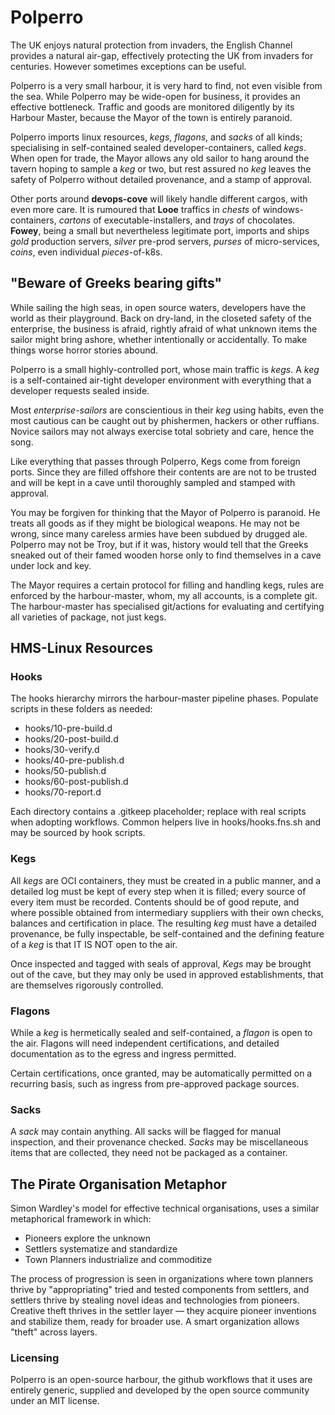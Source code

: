 # Polperro

The UK enjoys natural protection from invaders, the English Channel provides a natural air-gap,
effectively protecting the UK from invaders for centuries.
However sometimes exceptions can be useful.

Polperro is a very small harbour, it is very hard to find, not even visible from the sea. 
While Polperro may be wide-open for business, it provides an effective bottleneck.
Traffic and goods are monitored diligently by its Harbour Master, because the
Mayor of the town is entirely paranoid. 

Polperro imports linux resources, *kegs*, *flagons*, and *sacks* of all kinds;
specialising in self-contained sealed developer-containers, called *kegs*. 
When open for trade, the Mayor allows any old sailor to hang around the
tavern hoping to sample a *keg* or two, but rest assured no *keg* leaves 
the safety of Polperro without detailed provenance,
and a stamp of approval.

Other ports around **devops-cove** will likely handle different cargos, with even more care. 
It is rumoured that **Looe** traffics in *chests* of windows-containers, *cartons* of
executable-installers, and *trays* of chocolates. **Fowey**, being a small but
nevertheless legitimate port, imports and ships *gold* production servers,
*silver* pre-prod servers, *purses* of micro-services, *coins*,
even individual *pieces*-of-k8s.

## "Beware of Greeks bearing gifts"

While sailing the high seas, in open source waters, developers have the world as their playground.
Back on dry-land, in the closeted safety of the enterprise, the business is afraid, rightly afraid of
what unknown items the sailor might bring ashore, whether intentionally or accidentally. 
To make things worse horror stories abound.

Polperro is a small highly-controlled port, whose main traffic is *kegs*. A *keg* is a self-contained
air-tight developer environment with everything that a developer requests sealed inside.

Most *enterprise-sailors* are conscientious in their *keg* using habits, even the most
cautious can be caught out by phishermen, hackers or other ruffians. Novice sailors
may not always exercise total sobriety and care, hence the song.

Like everything that passes through Polperro, Kegs come from foreign ports. Since they are filled offshore
their contents are are not to be trusted and will be kept in a cave until thoroughly sampled
and stamped with approval.

You may be forgiven for thinking that the Mayor of Polperro is paranoid. He treats all goods as if they might
be biological weapons. He may not be wrong, since many careless armies have been subdued by drugged ale.
Polperro may not be Troy, but if it was, history would tell that the Greeks sneaked out of their famed
wooden horse only to find themselves in a cave under lock and key.

The Mayor requires a certain protocol for filling and handling kegs, rules are enforced by the harbour-master,
whom, my all accounts, is a complete git. The harbour-master has specialised git/actions for evaluating and
certifying all varieties of package, not just kegs.

## HMS-Linux Resources

### Hooks

The hooks hierarchy mirrors the harbour-master pipeline phases. Populate scripts in these folders as needed:

- hooks/10-pre-build.d
- hooks/20-post-build.d
- hooks/30-verify.d
- hooks/40-pre-publish.d
- hooks/50-publish.d
- hooks/60-post-publish.d
- hooks/70-report.d

Each directory contains a .gitkeep placeholder; replace with real scripts when adopting workflows. Common helpers live in hooks/hooks.fns.sh and may be sourced by hook scripts.

### Kegs

All *kegs* are OCI containers, they must be created in a public manner, and a detailed log must be kept of
every step when it is filled;
every source of every item must be recorded. Contents should be of good repute, and where possible
obtained from intermediary suppliers with their own checks, balances and certification in place.
The resulting *keg* must have a detailed provenance, be fully inspectable, be self-contained
and the defining feature of a *keg* is that IT IS NOT
open to the air.

Once inspected and tagged with seals of approval, *Kegs* may be brought out of the cave, but they
may only be used in approved establishments, that are themselves rigorously controlled.

### Flagons

While a *keg* is hermetically sealed and self-contained, a *flagon* is open to the air.
Flagons will need independent certifications, and detailed documentation as to the egress
and ingress permitted.

Certain certifications, once granted, may be automatically permitted on a recurring basis,
such as ingress from pre-approved package sources.

### Sacks

A *sack* may contain anything. All sacks will be flagged for manual inspection, and their
provenance checked. *Sacks* may be miscellaneous items that are collected, they need not
be packaged as a container.

## The Pirate Organisation Metaphor

Simon Wardley's model for effective technical organisations, uses a similar metaphorical framework in which: 

- Pioneers explore the unknown
- Settlers systematize and standardize
- Town Planners industrialize and commoditize

The process of progression is seen in organizations where town planners thrive by "appropriating" tried and tested
components from settlers, and settlers thrive by stealing novel ideas and technologies from pioneers. 
Creative theft thrives in the settler layer — they acquire pioneer inventions and stabilize them,
ready for broader use. A smart organization allows "theft" across layers.

### Licensing

Polperro is an open-source harbour, the github workflows that it uses are entirely generic, supplied and 
developed by the open source community under an MIT license.

